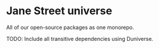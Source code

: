 # Jane Street universe

All of our open-source packages as one monorepo.

TODO: Include all transitive dependencies using Duniverse.
